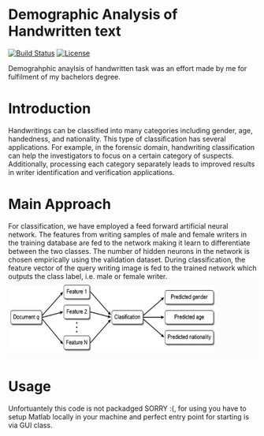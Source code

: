 # Demographic Analysis of Handwritten text

[![Build Status](https://travis-ci.org/joemccann/dillinger.svg?branch=master)](https://travis-ci.org/joemccann/dillinger) [![License](https://img.shields.io/badge/License-propriety-blue.svg)](https://opensource.org/licenses/Apache-2.0)

Demograhphic anaylsis of handwritten task was an effort made by me for fulfilment of my bachelors degree.

# Introduction

Handwritings can be classified into many categories including gender, age, handedness, and nationality. This type of classification has several applications. For example, in the forensic domain, handwriting classification can help the investigators to focus on a certain category of suspects. Additionally, processing each category separately leads to improved results in writer identification and verification applications.

# Main Approach

For classification, we have employed a feed forward artificial neural network. The features from writing samples of male and female writers in the training database are fed to the network making it learn to differentiate between the two classes. The number of hidden neurons in the network is chosen empirically using the validation dataset. During classification, the feature vector of the query writing image is
fed to the trained network which outputs the class label, i.e. male or female writer.
![Main Approach](https://github.com/FaheemBhatti/Demographic-Analysis-of-Handwritten-text/blob/master/Resources/Approach.JPG)

# Usage
Unfortuantely this code is not packadged SORRY :(, for using you have to setup Matlab locally in your machine and perfect entry point for starting is via GUI class. 
